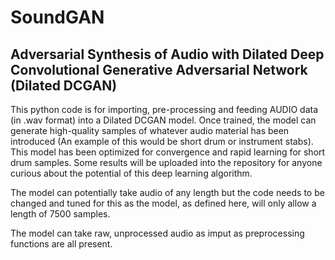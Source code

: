 # SoundGAN
## Adversarial Synthesis of Audio with Dilated Deep Convolutional Generative Adversarial Network (Dilated DCGAN)

This python code is for importing, pre-processing and feeding AUDIO data (in .wav format) into a Dilated DCGAN model. Once trained, the model can generate high-quality samples of whatever audio material has been introduced (An example of this would be short drum or instrument stabs). This model has been optimized for convergence and rapid learning for short drum samples. Some results will be uploaded into the repository for anyone curious about the potential of this deep learning algorithm.

The model can potentially take audio of any length but the code needs to be changed and tuned for this as the model, as defined here, will only allow a length of 7500 samples.

The model can take raw, unprocessed audio as imput as preprocessing functions are all present.
